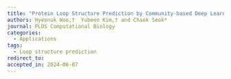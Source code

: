 ```yaml
---
title: "Protein Loop Structure Prediction by Community-based Deep Learning and its Application to Antibody CDR H3 Loop Modeling"
authors: Hyeonuk Woo,†  Yubeen Kim,† and Chaok Seok*
journal: PLOS Computational Biology
categories:
  - Applications
tags:
  - Loop structure prediction
redirect_to: 
accepted_in: 2024-06-07
---
```


